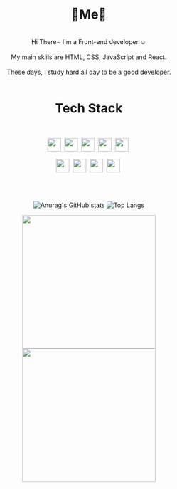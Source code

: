 <div align="center">

# 💎Me💎

<br/>
Hi There~ I'm a Front-end developer.☺️ <br/> <br/>
My main skiils are HTML, CSS, JavaScript and React. <br/> <br/>
These days, I study hard all day to be a good developer. <br/> <br/>


</div>


<div align="center">

# Tech Stack

<br/>


<img height="30px" src="https://img.shields.io/badge/HTML5-E34F26?style=flat&logo=HTML5&logoColor=white">&nbsp;
<img height="30px" src="https://img.shields.io/badge/CSS3-1572B6?style=flat&logo=CSS3&logoColor=white">&nbsp;
<img height="30px" src="https://img.shields.io/badge/JavaScript-gray?style=flat&logo=JavaScript&logoColor=F7DF1E">&nbsp;
<img height="30px" src="https://img.shields.io/badge/React-969696?style=flat&logo=React&logoColor=61DAFB">&nbsp;
<img height="30px" src="https://img.shields.io/badge/styled components-DB7093?style=flat&logo=styled-components&logoColor=white">&nbsp;

<img height="30px" src="https://img.shields.io/badge/Redux-764ABC?style=flat&logo=Redux&logoColor=white">&nbsp;
<img height="30px" src="https://img.shields.io/badge/CSS Modules-1E1E1E?style=flat&logo=CSS Modules&logoColor=white">&nbsp;
<img height="30px" src="https://img.shields.io/badge/Notion-969696?style=flat&logo=Notion&logoColor=black&">&nbsp;
<img height="30px" src="https://img.shields.io/badge/GitHub-gray?style=flat&logo=Notion&logoColor=black&">&nbsp;

</div>

<br/>

<br/>

<span align="center" width="100%">

![Anurag's GitHub stats](https://github-readme-stats.vercel.app/api?username=Jong1co&show_icons=true&theme=tokyonight) 
![Top Langs](https://github-readme-stats.vercel.app/api/top-langs/?username=Jong1co&layout=compact&theme=tokyonight)


</span>



<div align="center">

<img height="300px" align="center" src="https://user-images.githubusercontent.com/95389265/196158582-6624f170-a4f9-45e5-8a8c-d209015353c6.png">
<img height="300px" align="center" src="https://user-images.githubusercontent.com/95389265/196069138-7cbaf8b3-7a81-4e2e-b101-81e919ccd247.png">

</div>

<!--
**Jong1co/Jong1co** is a ✨ _special_ ✨ repository because its `README.md` (this file) appears on your GitHub profile.

Here are some ideas to get you started:

- 🔭 I’m currently working on ...
- 🌱 I’m currently learning ...
- 👯 I’m looking to collaborate on ...
- 🤔 I’m looking for help with ...
- 💬 Ask me about ...
- 📫 How to reach me: ...
- 😄 Pronouns: ...
- ⚡ Fun fact: ...
-->
